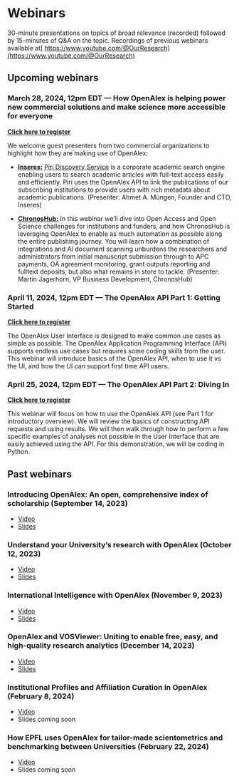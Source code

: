 # Webinars

30-minute presentations on topics of broad relevance (recorded) followed by 15-minutes of Q\&A on the topic. Recordings of previous webinars available at[ https://www.youtube.com/@OurResearch](https://www.youtube.com/@OurResearch)

## Upcoming webinars

### March 28, 2024, 12pm EDT — How OpenAlex is helping power new commercial solutions and make science more accessible for everyone <a href="#commercial-orgs-1" id="commercial-orgs-1"></a>

[**Click here to register**](https://zoom.us/webinar/register/WN_rZqAk58-RMO-gtihu0loNw)

We welcome guest presenters from two commercial organizations to highlight how they are making use of OpenAlex:

+ [**Inseres:**](https://inseres.com/en/) [Piri Discovery Service](https://inseres.com/en/product/piri.html) is a corporate academic search engine enabling users to search academic articles with full-text access easily and efficiently. Piri uses the OpenAlex API to link the publications of our subscribing institutions to provide users with rich metadata about academic publications. (Presenter: Ahmet A. Müngen, Founder and CTO, Inseres)

+ [**ChronosHub:**](https://chronoshub.io/) In this webinar we’ll dive into Open Access and Open Science challenges for institutions and funders, and how ChronosHub is leveraging OpenAlex to enable as much automation as possible along the entire publishing journey. You will learn how a combination of integrations and AI document scanning unburdens the researchers and administrators from initial manuscript submission through to APC payments, OA agreement monitoring, grant outputs reporting and fulltext deposits, but also what remains in store to tackle. (Presenter: Martin Jagerhorn, VP Business Development, ChronosHub)

### April 11, 2024, 12pm EDT — The OpenAlex API Part 1: Getting Started <a href="#openalex-api-part-1" id="openalex-api-part-1"></a>

[**Click here to register**](https://zoom.us/webinar/register/WN\_k1OfebT4RdGoylw6FVqiuw)

The OpenAlex User Interface is designed to make common use cases as simple as possible. The OpenAlex Application Programming Interface (API) supports endless use cases but requires some coding skills from the user. This webinar will introduce basics of the OpenAlex API, when to use it vs the UI, and how the UI can support first time API users.

### April 25, 2024, 12pm EDT — The OpenAlex API Part 2: Diving In <a href="#openalex-api-part-2" id="openalex-api-part-2"></a>

[**Click here to register**](https://zoom.us/webinar/register/WN\_Jtr5dZWuTgGojGC3yDRG5w)

This webinar will focus on how to use the OpenAlex API (see Part 1 for introductory overview). We will review the basics of constructing API requests and using results. We will then walk through how to perform a few specific examples of analyses not possible in the User Interface that are easily achieved using the API. For this demonstration, we will be coding in Python.

## Past webinars

### Introducing OpenAlex: An open, comprehensive index of scholarship (September 14, 2023)

* [Video](https://youtu.be/dKJgLK3wrTM)
* [Slides](https://openalex.org/Intro\_OpenAlex.pdf)

### Understand your University’s research with OpenAlex (October 12, 2023)

* [Video](https://youtu.be/FbbeUGd6i-4)
* [Slides](https://openalex.org/Research.pdf)

### International Intelligence with OpenAlex (November 9, 2023)

* [Video](https://youtu.be/Ylr7xa7AMq8)
* [Slides](https://openalex.org/OpenAlex\_Webinar\_International.pdf)

### OpenAlex and VOSViewer: Uniting to enable free, easy, and high-quality research analytics (December 14, 2023)

* [Video](https://youtu.be/MfwFzLQmUwo)
* [Slides](https://openalex.org/Visualizing\_Science\_Using\_OpenAlex\_and\_VOSviewer.pdf)

### Institutional Profiles and Affiliation Curation in OpenAlex (February 8, 2024) <a href="#institutional-profiles-and-affiliation-curation" id="institutional-profiles-and-affiliation-curation"></a>

* [Video](https://youtu.be/pe1fJCyu3mE)
* Slides coming soon

### How EPFL uses OpenAlex for tailor-made scientometrics and benchmarking between Universities (February 22, 2024) <a href="#how-epfl-uses-openalex" id="how-epfl-uses-openalex"></a>

* [Video](https://youtu.be/DgQgbLN\_uPc)
* Slides coming soon
